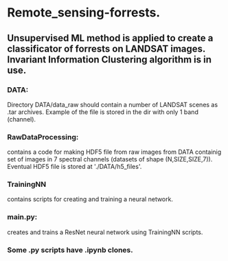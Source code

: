 # Remote_sensing-forrests. 
## Unsupervised ML method is applied to create a classificator of forrests on LANDSAT images. Invariant Information Clustering algorithm is in use.
### DATA:
Directory DATA/data_raw should contain a number of LANDSAT scenes as .tar archives. Example of the file is stored in the dir with only 1 band (channel).

### RawDataProcessing:
contains a code for making HDF5 file from raw images from DATA containig set of images in 7 spectral channels (datasets of shape (N,SIZE,SIZE,7)).
Eventual HDF5 file is stored at './DATA/h5_files'.

### TrainingNN
contains scripts for creating and training a neural network.

### main.py:
creates and trains a ResNet neural network using TrainingNN scripts.


### Some .py scripts have .ipynb clones.
